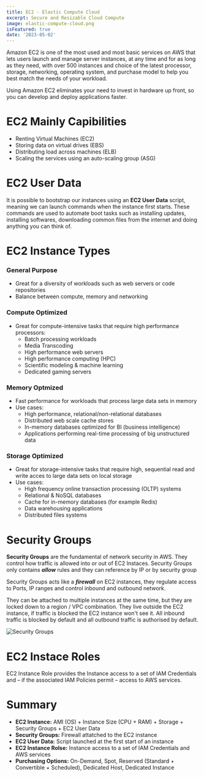 ```yaml
---
title: EC2 - Elastic Compute Cloud
excerpt: Secure and Resizable Cloud Compute
image: elastic-compute-cloud.png
isFeatured: true
date: '2023-05-02'
---
```


Amazon EC2 is one of the most used and most basic services on AWS that lets users launch and manage server instances, at
any time and for as long as they need, with over 500 instances and choice of the latest processor, storage, networking,
operating system, and purchase model to help you best match the needs of your workload.

Using Amazon EC2 eliminates your need to invest in hardware up front, so you can develop and deploy applications faster.

# EC2 Mainly Capibilities

-   Renting Virtual Machines (EC2)
-   Storing data on virtual drives (EBS)
-   Distributing load across machines (ELB)
-   Scaling the services using an auto-scaling group (ASG)

# EC2 User Data

It is possible to bootstrap our instances using an **EC2 User Data** script, meaning we can launch commands when the
instance first starts. These commands are used to automate boot tasks such as installing updates, installing softwares,
downloading common files from the internet and doing anything you can think of.

# EC2 Instance Types

### General Purpose

-   Great for a diversity of workloads such as web servers or code repositories
-   Balance between compute, memory and networking

### Compute Optimized

-   Great for compute-intensive tasks that require high performance processors:
    -   Batch processing workloads
    -   Media Transcoding
    -   High performance web servers
    -   High performance computing (HPC)
    -   Scientific modeling & machine learning
    -   Dedicated gaming servers

### Memory Optmized

-   Fast performance for workloads that process large data sets in memory
-   Use cases:
    -   High performance, relational/non-relational databases
    -   Distributed web scale cache stores
    -   In-memory databases optimized for BI (business intelligence)
    -   Applications performing real-time processing of big unstructured data

### Storage Optimized

-   Great for storage-intensive tasks that require high, sequential read and write acces to large data sets on local
    storage
-   Use cases:
    -   High frequency online transaction processing (OLTP) systems
    -   Relational & NoSQL databases
    -   Cache for in-memory databases (for example Redis)
    -   Data warehousing applications
    -   Distributed files systems

# Security Groups

**Security Groups** are the fundamental of network security in AWS. They control how traffic is allowed into or out of
EC2 Instaces. Security Groups only contains **_allow_** rules and they can reference by IP or by security group

Security Groups acts like a **_firewall_** on EC2 instances, they regulate access to Ports, IP ranges and control
inbound and outbound network.

They can be attached to multiple instances at the same time, but they are locked down to a region / VPC combination.
They live outside the EC2 instance, if traffic is blocked the EC2 instance won't see it. All inbound traffic is blocked
by default and all outbound traffic is authorised by default.

![Security Groups](security-groups.png)

# EC2 Instace Roles

EC2 Instance Role provides the Instance access to a set of IAM Credentials and – if the associated IAM Policies permit –
access to AWS services.

# Summary

-   **EC2 Instance:** AMI (OS) + Instance Size (CPU + RAM) + Storage + Security Groups + EC2 User Data
-   **Security Groups:** Firewall attatched to the EC2 instance
-   **EC2 User Data:** Script launched at the first start of an instance
-   **EC2 Instance Rolse:** Instance access to a set of IAM Credentials and AWS services
-   **Purchasing Options:** On-Demand, Spot, Reserved (Standard + Convertible + Scheduled), Dedicated Host, Dedicated
    Instance
